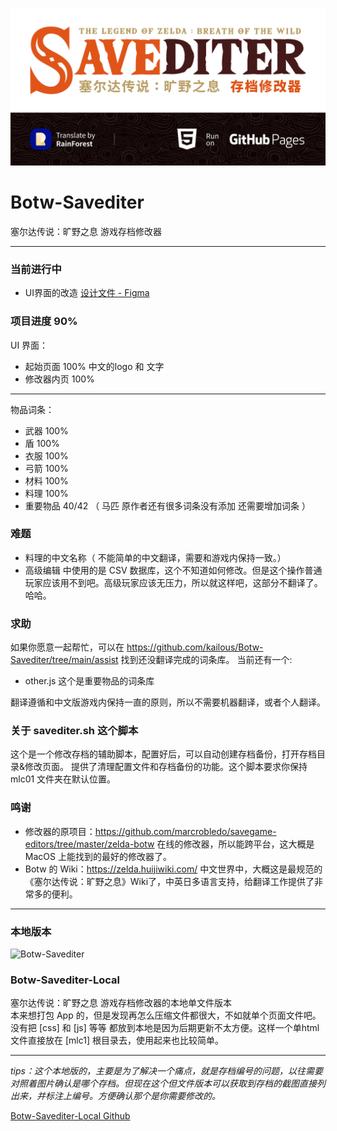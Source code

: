 ![](zelda-botw/cover.png)
# Botw-Savediter
塞尔达传说：旷野之息 游戏存档修改器

----

### 当前进行中

- UI界面的改造 [设计文件 - Figma](https://www.figma.com/file/soYx0CKkQkFEdFc3pUdC6I/Botw-Savediter?node-id=2%3A18&t=neAXrD9xBkXkUOsr-1)

### 项目进度 90%

UI 界面：
- 起始页面 100% 中文的logo 和 文字
- 修改器内页 100%


----

物品词条：
- 武器 100%
- 盾 100%
- 衣服 100%
- 弓箭 100%
- 材料 100%
- 料理 100%
- 重要物品 40/42 （ 马匹 原作者还有很多词条没有添加 还需要增加词条 ）

### 难题

- 料理的中文名称（ 不能简单的中文翻译，需要和游戏内保持一致。）
- 高级编辑 中使用的是 CSV 数据库，这个不知道如何修改。但是这个操作普通玩家应该用不到吧。高级玩家应该无压力，所以就这样吧，这部分不翻译了。哈哈。

### 求助

如果你愿意一起帮忙，可以在 https://github.com/kailous/Botw-Savediter/tree/main/assist 找到还没翻译完成的词条库。
当前还有一个: 

- other.js 这个是重要物品的词条库

翻译遵循和中文版游戏内保持一直的原则，所以不需要机器翻译，或者个人翻译。

### 关于 savediter.sh 这个脚本

这个是一个修改存档的辅助脚本，配置好后，可以自动创建存档备份，打开存档目录&修改页面。
提供了清理配置文件和存档备份的功能。这个脚本要求你保持 mlc01 文件夹在默认位置。

### 鸣谢
- 修改器的原项目：https://github.com/marcrobledo/savegame-editors/tree/master/zelda-botw
  在线的修改器，所以能跨平台，这大概是 MacOS 上能找到的最好的修改器了。
- Botw 的 Wiki：https://zelda.huijiwiki.com/
  中文世界中，大概这是最规范的《塞尔达传说：旷野之息》Wiki了，中英日多语言支持，给翻译工作提供了非常多的便利。

----

### 本地版本
![Botw-Savediter](http://kailous.github.io/Botw-Savediter-Local/bin/cover.png)   
### Botw-Savediter-Local
塞尔达传说：旷野之息 游戏存档修改器的本地单文件版本 <br/>
本来想打包 App 的，但是发现再怎么压缩文件都很大，不如就单个页面文件吧。没有把 [css] 和 [js] 等等 都放到本地是因为后期更新不太方便。这样一个单html文件直接放在 [mlc1] 根目录去，使用起来也比较简单。

----

*tips：这个本地版的，主要是为了解决一个痛点，就是存档编号的问题，以往需要对照着图片确认是哪个存档。但现在这个但文件版本可以获取到存档的截图直接列出来，并标注上编号。方便确认那个是你需要修改的。*

[Botw-Savediter-Local Github](https://github.com/kailous/Botw-Savediter-Local/)
